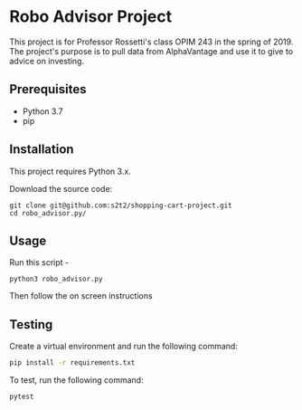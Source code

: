 # Robo Advisor Project

This project is for Professor Rossetti's class OPIM 243 in the spring of 2019. The project's purpose is to pull data from AlphaVantage and use it to give to advice on investing.

## Prerequisites

* Python 3.7
* pip


## Installation

This project requires Python 3.x.

Download the source code:

```shell
git clone git@github.com:s2t2/shopping-cart-project.git
cd robo_advisor.py/
```

## Usage

Run this script -

```shell
python3 robo_advisor.py
```

Then follow the on screen instructions

## Testing

Create a virtual environment and run the following command:
```sh
pip install -r requirements.txt
```

To test, run the following command:

```sh
pytest
```

